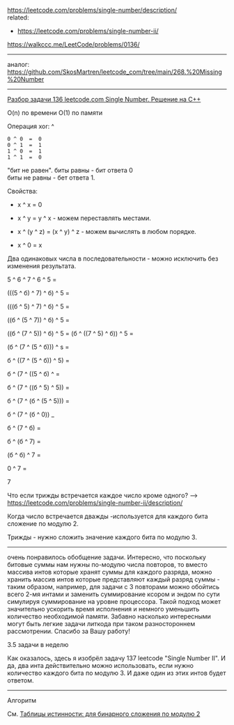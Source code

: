 https://leetcode.com/problems/single-number/description/  
related:  
- https://leetcode.com/problems/single-number-ii/

https://walkccc.me/LeetCode/problems/0136/

_____

аналог: https://github.com/SkosMartren/leetcode_com/tree/main/268.%20Missing%20Number
_____

[Разбор задачи 136 leetcode.com Single Number. Решение на C++](https://www.youtube.com/watch?v=ZCmUnoLmL-0)

O(n) по времени O(1) по памяти 

 Операция xor: ^

    0 ^ 0  =  0  
    0 ^ 1  =  1  
    1 ^ 0  =  1  
    1 ^ 1  =  0  

 "бит не равен". биты равны - бит ответа 0  
 биты не равны - бет ответа 1. 

 Свойства: 

- х ^ х = 0

- х ^ у = у ^ х - можем переставлять местами.

- х ^ (у ^ z) = (х ^ у) ^ z - можем вычислять в любом порядке.

- x ^ 0 = x

Два одинаковых числа в последовательности - можно исключить без изменения результата.

5 ^ 6 ^ 7 ^ 6 ^ 5 =

(((5 ^ б) ^ 7) ^ б) ^ 5  =

(((б ^ 5) ^ 7) ^ б) ^ 5  =

((б ^ (5 ^ 7)) ^ б) ^ 5  =

((б ^ (7 ^ 5)) ^ б) ^ 5  =
(б ^ ((7 ^ 5) ^ б)) ^ 5  =

(б ^ (7 ^ (5 ^ б))) ^ s =

б ^ ((7 ^ (5 ^ б)) ^ 5) =

б ^ (7 ^ ((5 ^ б) ^ =

б ^ (7 ^ ((б ^ 5) ^ 5)) =

б ^ (7 ^ (б ^ (5 ^ 5))) =

б ^ (7 ^ (б ^ 0)) _

б ^ (7 ^ б) =

б ^ (б ^ 7) =

(б ^ б) ^ 7 =

0 ^ 7 =

7

Что если трижды встречается каждое число кроме одного? --> https://leetcode.com/problems/single-number-ii/description/

Когда число встречается дважды -используется для каждого бита сложение по модулю 2. 

Трижды - нужно сложить значение каждого бита по модулю 3. 

____

очень понравилось обобщение задачи. Интересно, что поскольку битовые суммы нам нужны по-модулю числа повторов, то вместо массива интов которые хранят суммы для каждого разряда, можно хранить массив интов которые представляют каждый разряд суммы - таким образом, например, для задачи с 3 повторами можно обойтись всего 2-мя интами и заменить суммирование ксором и эндом по сути симулируя суммирование на уровне процессора. Такой подход может значительно ускорить время исполнения и немного уменьшить количество необходимой памяти. Забавно насколько интересными могут быть легкие задачи литкода при таком разностороннем рассмотрении. Спасибо за Вашу работу!

3.5 задачи в неделю

Как оказалось, здесь я изобрёл задачу 137 leetcode "Single Number II". И да, два инта действительно можно использовать, если нужно количество каждого бита по модулю 3. И даже один из этих интов будет ответом.

_____

Алгоритм

См. 
[Таблицы истинности: для бинарного сложения по модулю 2](https://ru.wikipedia.org/wiki/%D0%98%D1%81%D0%BA%D0%BB%D1%8E%D1%87%D0%B0%D1%8E%D1%89%D0%B5%D0%B5_%C2%AB%D0%B8%D0%BB%D0%B8%C2%BB)
